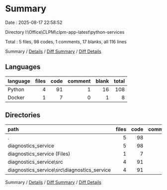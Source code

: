 # Summary

Date : 2025-08-17 22:58:52

Directory l:\\Office\\CLPM\\clpm-app-latest\\python-services

Total : 5 files,  98 codes, 1 comments, 17 blanks, all 116 lines

Summary / [Details](details.md) / [Diff Summary](diff.md) / [Diff Details](diff-details.md)

## Languages
| language | files | code | comment | blank | total |
| :--- | ---: | ---: | ---: | ---: | ---: |
| Python | 4 | 91 | 1 | 16 | 108 |
| Docker | 1 | 7 | 0 | 1 | 8 |

## Directories
| path | files | code | comment | blank | total |
| :--- | ---: | ---: | ---: | ---: | ---: |
| . | 5 | 98 | 1 | 17 | 116 |
| diagnostics_service | 5 | 98 | 1 | 17 | 116 |
| diagnostics_service (Files) | 1 | 7 | 0 | 1 | 8 |
| diagnostics_service\\src | 4 | 91 | 1 | 16 | 108 |
| diagnostics_service\\src\\diagnostics_service | 4 | 91 | 1 | 16 | 108 |

Summary / [Details](details.md) / [Diff Summary](diff.md) / [Diff Details](diff-details.md)